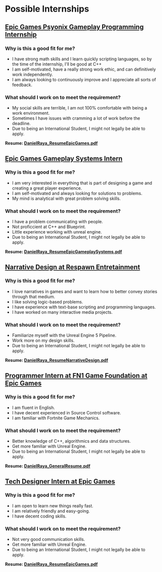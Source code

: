 # Possible Internships
## [Epic Games Psyonix Gameplay Programming Internship](https://www.epicgames.com/site/en-US/careers/jobs/5663908004)
### Why is this a good fit for me?
* I have strong math skills and I learn quickly scripting languages, so by the time of the internship, I'll be good at C++
* I am self-motivated, have a really strong work ethic, and can definitively work independently.
* I am always looking to continuously improve and I appreciate all sorts of feedback.

### What should I work on to meet the requirement?
* My social skills are terrible, I am not 100% comfortable with being a work environment.
* Sometimes I have issues with cramming a lot of work before the deadline.
* Due to being an International Student, I might not legally be able to apply.

__Resume: [DanielRaya_ResumeEpicGames.pdf](https://github.com/user-attachments/files/23174267/DanielRaya_ResumeEpicGames.pdf)__



## [Epic Games Gameplay Systems Intern](https://www.epicgames.com/site/en-US/careers/jobs/5688207004)
### Why is this a good fit for me?
* I am very interested in everything that is part of designing a game and creating a great player experience.
* I am self-motivated and always looking for solutions to problems.
* My mind is analytical with great problem solving skills.

### What should I work on to meet the requirement?
* I have a problem communicating with people.
* Not proficcient at C++ and Blueprint.
* Little experience working with unreal engine.
* Due to being an International Student, I might not legally be able to apply.

__Resume: [DanielRaya_ResumeEpicGameplaySystems.pdf](https://github.com/user-attachments/files/23174286/DanielRaya_ResumeEpicGameplaySystems.pdf)__


## [Narrative Design at Respawn Entretainment](https://www.linkedin.com/jobs/view/4312218838/?trackingId=QE%2B8uMGNZ%2FQ%2B5GhZae5aOg%3D%3D&refId=MoYTFB1s7BvARsO%2FeoxLMg%3D%3D&eBP=CwEAAAGaJ4geokPXhYh8nH3OA1661NhmcO8sFchevaWfFvsJeemYgfQjjke1BUf7wsPRAowJYvIHy-sn1XeMX8JhOeORtsjERyUyrNSqEAdXp6xKTb6AklTBkqm6OqukdT6yrO5nOYlzZfZwKMKf-l5RCrKIgrOuZd_X2NyhyKkQTUWxLuECcSHR8rRW208nqdRwBgL9yQ0d_cSxikCWfODyMZl5Z80qbe4mEmYqJTCYOwyVdelToMKNIBWpZSxKc-DCoCVrNY_KnZqa25DQZFnpDFe4ZAzmUKJruEjiKbdsltoGKWXhSDgzhdbXK1-xgMsrCx_09fKHC0MzR4ryU-7d3J9zexiyNuT8nddd5jw2Bnn5bi0Lbqyasc4vVpMtrShi7GMchyPJc3TnC2UhKi9GtJv00RSX04yi_uK3mYrHKTEmTVA5o0mCkhA-87925KfNbLyi82e5fvgsTtEKJo-9-qz1FfsDOtoP0x0g7bBuWjM9fTW27S_3rMBKsp8rXFpH4ewqhJiw8rY&trk=flagship3_search_srp_jobs&skipRedirect=true)
### Why is this a good fit for me?
* I love narratives in games and want to learn how to better convey stories through that medium.
* I like solving logic-based problems.
* I have experience with text-base scripting and programming languages.
* I have worked on many interactive media projects.

### What should I work on to meet the requirement?
* Familiarize myself with the Unreal Engine 5 Pipeline.
* Work more on my design skills.
* Due to being an International Student, I might not legally be able to apply.

__Resume: [DanielRaya_ResumeNarrativeDesign.pdf](https://github.com/user-attachments/files/23174281/DanielRaya_ResumeNarrativeDesign.pdf)__



## [Programmer Intern at FN1 Game Foundation at Epic Games](https://www.epicgames.com/site/en-US/careers/jobs/5664170004)
### Why is this a good fit for me?
* I am fluent in English.
* I have decent experienced in Source Control software.
* I am familiar with Fortnite Game Mechanics.

### What should I work on to meet the requirement?
* Better knowledge of C++, algorithmics and data structures.
* Get more familiar with Unreal Engine.
* Due to being an International Student, I might not legally be able to apply.

__Resume: [DanielRaya_GeneralResume.pdf](https://github.com/user-attachments/files/23174292/DanielRaya_GeneralResume.pdf)__

## [Tech Designer Intern at Epic Games](https://www.linkedin.com/jobs/search/?currentJobId=4314579678&f_E=1&geoId=103644278&keywords=Programaci%C3%B3n%20de%20videojuegos&origin=JOB_SEARCH_PAGE_KEYWORD_AUTOCOMPLETE&refresh=true&spellCorrectionEnabled=true&start=25)
### Why is this a good fit for me?
* I am open to learn new things really fast.
* I am relatively friendly and easy-going.
* I have decent coding skills.

### What should I work on to meet the requirement?
* Not very good communication skills.
* Get more familiar with Unreal Engine.
* Due to being an International Student, I might not legally be able to apply.

__Resume: [DanielRaya_ResumeEpicGames.pdf](https://github.com/user-attachments/files/23174267/DanielRaya_ResumeEpicGames.pdf)__
